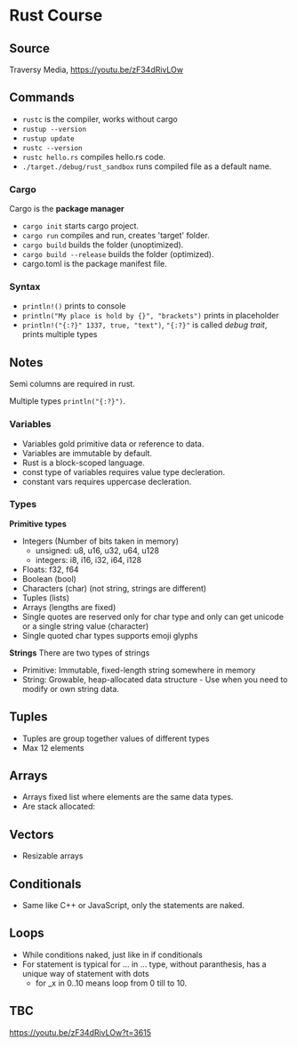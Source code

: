 # Rust Course
## Source
Traversy Media, https://youtu.be/zF34dRivLOw

## Commands
- `rustc` is the compiler, works without cargo
- `rustup --version`
- `rustup update`
- `rustc --version`
- `rustc hello.rs` compiles hello.rs code.
- `./target./debug/rust_sandbox` runs compiled file as a default name.
### Cargo 
Cargo is the **package manager**
- `cargo init` starts cargo project.
- `cargo run` compiles and run, creates 'target' folder.
- `cargo build` builds the folder (unoptimized).
- `cargo build --release` builds the folder (optimized).
- cargo.toml is the package manifest file. 
### Syntax
- `println!()` prints to console
- `println("My place is hold by {}", "brackets")` prints in placeholder
- `println!("{:?}" 1337, true, "text")`, `"{:?}"` is called _debug trait_, prints multiple types
## Notes
Semi columns are required in rust.

Multiple types `println("{:?}")`.

### Variables
- Variables gold primitive data or reference to data.
- Variables are immutable by default. 
- Rust is a block-scoped language.
- const type of variables requires value type decleration.
- constant vars requires uppercase decleration.

### Types
**Primitive types**
  - Integers (Number of bits taken in memory)
    - unsigned: u8, u16, u32, u64, u128
    - integers: i8, i16, i32, i64, i128
  - Floats: f32, f64
  - Boolean (bool)
  - Characters (char) (not string, strings are different)
  - Tuples (lists)
  - Arrays (lengths are fixed)
- Single quotes are reserved only for char type and only can get unicode or a single string value (character)
- Single quoted char types supports emoji glyphs

**Strings**
There are two types of strings
- Primitive: Immutable, fixed-length string somewhere in memory
- String: Growable, heap-allocated data structure - Use when you need to modify or own string data.

## Tuples
- Tuples are group together values of different types
- Max 12 elements

## Arrays
- Arrays fixed list where elements are the same data types.
- Are stack allocated:

## Vectors 
- Resizable arrays

## Conditionals
- Same like C++ or JavaScript, only the statements are naked.

## Loops
- While conditions naked, just like in if conditionals
- For statement is typical for ... in ... type, without paranthesis, has a unique way of statement with dots
  - for _x in 0..10 means loop from 0 till to 10.

## TBC
https://youtu.be/zF34dRivLOw?t=3615
